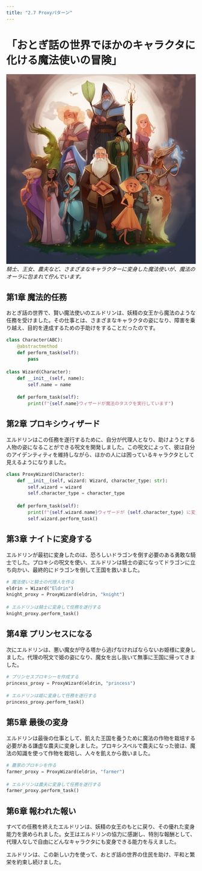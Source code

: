 ```yaml
---
title: "2.7 Proxyパターン"
---
```


# 「おとぎ話の世界でほかのキャラクタに化ける魔法使いの冒険」

![](/images/20230327_gof/a_diverse_group_of_charact.jpg)
*騎士、王女、農夫など、さまざまなキャラクターに変身した魔法使いが、魔法のオーラに包まれて佇んでいます。*

## 第1章 魔法的任務
おとぎ話の世界で、賢い魔法使いのエルドリンは、妖精の女王から魔法のような任務を受けました。その仕事とは、さまざまなキャラクタの姿になり、障害を乗り越え、目的を達成するための手助けをすることだったのです。

```python
class Character(ABC):
    @abstractmethod
    def perform_task(self):
        pass

class Wizard(Character):
    def __init__(self, name):
        self.name = name

    def perform_task(self):
        print(f"{self.name}ウィザードが魔法のタスクを実行しています")
```

## 第2章 プロキシウィザード
エルドリンはこの任務を遂行するために、自分が代理人となり、助けようとする人物の姿になることができる呪文を開発しました。この呪文によって、彼は自分のアイデンティティを維持しながら、ほかの人には困っているキャラクタとして見えるようになりました。

```python
class ProxyWizard(Character):
    def __init__(self, wizard: Wizard, character_type: str):
        self.wizard = wizard
        self.character_type = character_type

    def perform_task(self):
        print(f"{self.wizard.name}ウィザードが {self.character_type} に変身した")
        self.wizard.perform_task()
```

## 第3章 ナイトに変身する
エルドリンが最初に変身したのは、恐ろしいドラゴンを倒す必要のある勇敢な騎士でした。プロキシの呪文を使い、エルドリンは騎士の姿になってドラゴンに立ち向かい、最終的にドラゴンを倒して王国を救いました。

```python
# 魔法使いと騎士の代理人を作る
eldrin = Wizard("Eldrin")
knight_proxy = ProxyWizard(eldrin, "knight")

# エルドリンは騎士に変身して任務を遂行する
knight_proxy.perform_task()
```

## 第4章 プリンセスになる
次にエルドリンは、悪い魔女が守る塔から逃げなければならないお姫様に変身しました。代理の呪文で姫の姿になり、魔女を出し抜いて無事に王国に帰ってきました。

```python
# プリンセスプロキシーを作成する
princess_proxy = ProxyWizard(eldrin, "princess")

# エルドリンは姫に変身して任務を遂行する
princess_proxy.perform_task()
```

## 第5章 最後の変身
エルドリンは最後の仕事として、飢えた王国を養うために魔法の作物を栽培する必要がある謙虚な農夫に変身しました。プロキシスペルで農夫になった彼は、魔法の知識を使って作物を栽培し、人々を飢えから救いました。

```python
# 農家のプロキシを作る
farmer_proxy = ProxyWizard(eldrin, "farmer")

# エルドリンは農夫に変身して任務を遂行する
farmer_proxy.perform_task()
```

## 第6章 報われた報い
すべての任務を終えたエルドリンは、妖精の女王のもとに戻り、その優れた変身能力を褒められました。女王はエルドリンの協力に感謝し、特別な報酬として、代理人なしで自由にどんなキャラクタにも変身できる能力を与えました。

エルドリンは、この新しい力を使って、おとぎ話の世界の住民を助け、平和と繁栄を約束し続けました。

